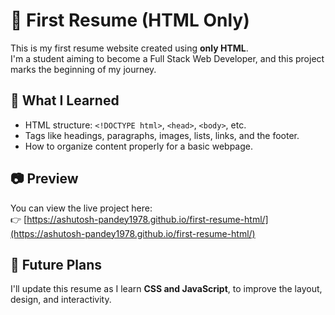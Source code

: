 # 💼 First Resume (HTML Only)

This is my first resume website created using **only HTML**.  
I'm a student aiming to become a Full Stack Web Developer, and this project marks the beginning of my journey.

## 🚀 What I Learned

- HTML structure: `<!DOCTYPE html>`, `<head>`, `<body>`, etc.
- Tags like headings, paragraphs, images, lists, links, and the footer.
- How to organize content properly for a basic webpage.

## 📷 Preview

You can view the live project here:  
👉 [https://ashutosh-pandey1978.github.io/first-resume-html/](https://ashutosh-pandey1978.github.io/first-resume-html/)

## 📌 Future Plans

I'll update this resume as I learn **CSS and JavaScript**, to improve the layout, design, and interactivity.
